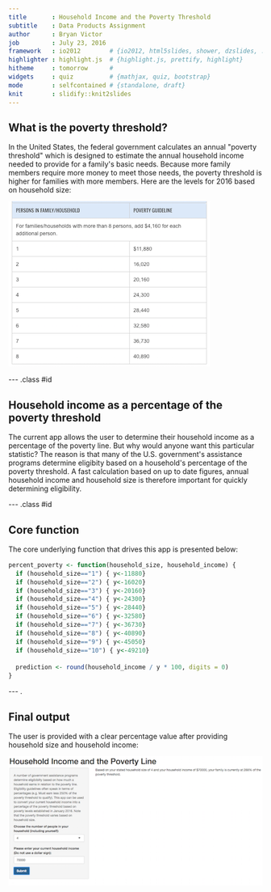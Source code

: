 ```yaml
---
title       : Household Income and the Poverty Threshold
subtitle    : Data Products Assignment
author      : Bryan Victor
job         : July 23, 2016
framework   : io2012        # {io2012, html5slides, shower, dzslides, ...}
highlighter : highlight.js  # {highlight.js, prettify, highlight}
hitheme     : tomorrow      # 
widgets     : quiz          # {mathjax, quiz, bootstrap}
mode        : selfcontained # {standalone, draft}
knit        : slidify::knit2slides
---
```


## What is the poverty threshold?

In the United States, the federal government calculates an annual "poverty threshold" which is designed to estimate the annual household income needed to provide for a family's basic needs.  Because more family members require more money to meet those needs, the poverty threshold is higher for families with more members. Here are the levels for 2016 based on household size:

![width](levels.png)

<!-- Center image on slide -->
<script type="text/javascript" src="http://ajax.aspnetcdn.com/ajax/jQuery/jquery-1.7.min.js"></script>
<script type="text/javascript">
$(function() {     
  $("p:has(img)").addClass('centered'); 
});
</script>

--- .class #id 

## Household income as a percentage of the poverty threshold

The current app allows the user to determine their household income as a percentage of the poverty line.  But why would anyone want this particular statistic?  The reason is that many of the U.S. government's assistance programs determine eligibity based on a household's percentage of the poverty threshold. A fast calculation based on up to date figures, annual household income and household size is therefore important for quickly determining eligibility.

--- .class #id 

## Core function

The core underlying function that drives this app is presented below:


```r
percent_poverty <- function(household_size, household_income) {
  if (household_size=="1") { y<-11880}
  if (household_size=="2") { y<-16020}
  if (household_size=="3") { y<-20160}
  if (household_size=="4") { y<-24300}
  if (household_size=="5") { y<-28440}
  if (household_size=="6") { y<-32580}
  if (household_size=="7") { y<-36730}
  if (household_size=="8") { y<-40890}
  if (household_size=="9") { y<-45050}
  if (household_size=="10") { y<-49210}
  
  prediction <- round(household_income / y * 100, digits = 0)
}
```

--- .

## Final output

The user is provided with a clear percentage value after providing household size and household income:

![width](app.png)

<!-- Center image on slide -->
<script type="text/javascript" src="http://ajax.aspnetcdn.com/ajax/jQuery/jquery-1.7.min.js"></script>
<script type="text/javascript">
$(function() {     
  $("p:has(img)").addClass('centered'); 
});
</script>




